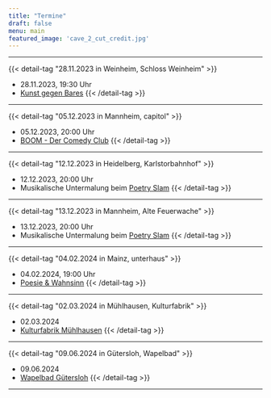 ```yaml
---
title: "Termine"
draft: false
menu: main
featured_image: 'cave_2_cut_credit.jpg'
---
```


***
{{< detail-tag "28.11.2023 in Weinheim, Schloss Weinheim" >}}
* 28.11.2023, 19:30 Uhr 
* [Kunst gegen Bares](https://schloss-weinheim.com/schloss-weinheim-kunst-gegen-bares/)
{{< /detail-tag >}}
***
{{< detail-tag "05.12.2023 in Mannheim, capitol" >}}
* 05.12.2023, 20:00 Uhr 
* [BOOM - Der Comedy Club](https://www.capitol-mannheim.de/veranstaltung/boom-der-comedy-club-dez23?termin=0&sortierung=0)
{{< /detail-tag >}}
***
{{< detail-tag "12.12.2023 in Heidelberg, Karlstorbahnhof" >}}
* 12.12.2023, 20:00 Uhr 
* Musikalische Untermalung beim [Poetry Slam](https://www.karlstorbahnhof.de/#preview=9085)
{{< /detail-tag >}}
***
{{< detail-tag "13.12.2023 in Mannheim, Alte Feuerwache" >}}
* 13.12.2023, 20:00 Uhr 
* Musikalische Untermalung beim [Poetry Slam](https://altefeuerwache.com/programm/termin/2023/dezember/13/word-up-poetry-slam-deluxe-22/)
{{< /detail-tag >}}
***
{{< detail-tag "04.02.2024 in Mainz, unterhaus" >}}
* 04.02.2024, 19:00 Uhr 
* [Poesie & Wahnsinn](https://www.unterhaus-mainz.de/programm/veranstaltung/poesie-wahnsinn-die-fresheste-mixed-show-1013)
{{< /detail-tag >}}
***
{{< detail-tag "02.03.2024 in Mühlhausen, Kulturfabrik" >}}
* 02.03.2024
* [Kulturfabrik Mühlhausen](https://kufa-mhl.de/)
{{< /detail-tag >}}
***
{{< detail-tag "09.06.2024 in Gütersloh, Wapelbad" >}}
* 09.06.2024
* [Wapelbad Gütersloh](https://www.wapelbad.de/)
{{< /detail-tag >}}
***